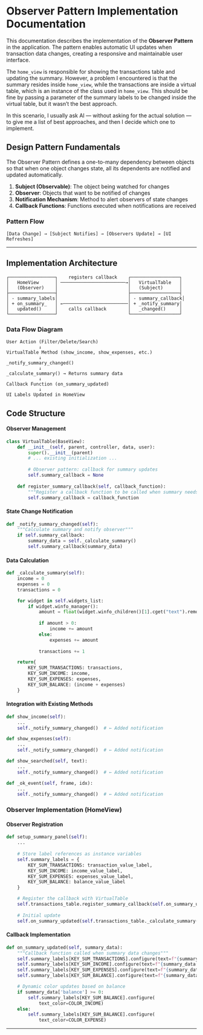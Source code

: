 # Observer Pattern Implementation Documentation

This documentation describes the implementation of the **Observer Pattern** in the application. The pattern enables automatic UI updates when transaction data changes, creating a responsive and maintainable user interface.

The `home_view` is responsible for showing the transactions table and updating the summary. However, a problem I encountered is that the summary resides inside `home_view`, while the transactions are inside a virtual table, which is an instance of the class used in `home_view`.
This should be fine by passing a parameter of the summary labels to be changed inside the virtual table, but it wasn’t the best approach.

In this scenario, I usually ask AI — without asking for the actual solution — to give me a list of best approaches, and then I decide which one to implement.



## Design Pattern Fundamentals


The Observer Pattern defines a one-to-many dependency between objects so that when one object changes state, all its dependents are notified and updated automatically.



1. **Subject (Observable)**: The object being watched for changes
2. **Observer**: Objects that want to be notified of changes
3. **Notification Mechanism**: Method to alert observers of state changes
4. **Callback Functions**: Functions executed when notifications are received

### Pattern Flow

```
[Data Change] → [Subject Notifies] → [Observers Update] → [UI Refreshes]
```

---

## Implementation Architecture



```
┌─────────────────┐    registers callback    ┌──────────────────┐
│   HomeView      │ ────────────────────────→│   VirtualTable   │
│   (Observer)    │                          │   (Subject)      │
├─────────────────┤                          ├──────────────────┤
│ - summary_labels│                          │ - summary_callback│
│ + on_summary_   │ ←────────────────────────│ + _notify_summary│
│   updated()     │    calls callback        │   _changed()     │
└─────────────────┘                          └──────────────────┘
```

### Data Flow Diagram

```
User Action (Filter/Delete/Search)
            ↓
VirtualTable Method (show_income, show_expenses, etc.)
            ↓
_notify_summary_changed()
            ↓
_calculate_summary() → Returns summary data
            ↓
Callback Function (on_summary_updated)
            ↓
UI Labels Updated in HomeView
```


## Code Structure



#### Observer Management
```python
class VirtualTable(BaseView):
    def __init__(self, parent, controller, data, user):
        super().__init__(parent)
        # ... existing initialization ...
        
        # Observer pattern: callback for summary updates
        self.summary_callback = None
        
    def register_summary_callback(self, callback_function):
        """Register a callback function to be called when summary needs updating"""
        self.summary_callback = callback_function
```

#### State Change Notification
```python
def _notify_summary_changed(self):
    """Calculate summary and notify observer"""
    if self.summary_callback:
        summary_data = self._calculate_summary()
        self.summary_callback(summary_data)
```

#### Data Calculation
```python
def _calculate_summary(self):
    income = 0
    expenses = 0
    transactions = 0

    for widget in self.widgets_list:
        if widget.winfo_manager():
            amount = float(widget.winfo_children()[1].cget("text").removesuffix(self.currency_sign))
            
            if amount > 0:
                income += amount
            else:
                expenses += amount
            
            transactions += 1

    return{
        KEY_SUM_TRANSACTIONS: transactions,
        KEY_SUM_INCOME: income,
        KEY_SUM_EXPENSES: expenses,
        KEY_SUM_BALANCE: (income + expenses)
    }
```

#### Integration with Existing Methods
```python
def show_income(self):
    ...
    self._notify_summary_changed()  # ← Added notification

def show_expenses(self):
    ...
    self._notify_summary_changed()  # ← Added notification

def show_searched(self, text):
    ...
    self._notify_summary_changed()  # ← Added notification

def _ok_event(self, frame, idx):
    ...
    self._notify_summary_changed()  # ← Added notification
```

### Observer Implementation (HomeView)

#### Observer Registration
```python
def setup_summary_panel(self):
    ...
    
    # Store label references as instance variables
    self.summary_labels = {
        KEY_SUM_TRANSACTIONS: transaction_value_label,
        KEY_SUM_INCOME: income_value_label,
        KEY_SUM_EXPENSES: expenses_value_label,
        KEY_SUM_BALANCE: balance_value_label
    }

    # Register the callback with VirtualTable
    self.transactions_table.register_summary_callback(self.on_summary_updated)
    
    # Initial update
    self.on_summary_updated(self.transactions_table._calculate_summary())
```

#### Callback Implementation
```python
def on_summary_updated(self, summary_data):
    """Callback function called when summary data changes"""
    self.summary_labels[KEY_SUM_TRANSACTIONS].configure(text=f"{summary_data[KEY_SUM_TRANSACTIONS]}")
    self.summary_labels[KEY_SUM_INCOME].configure(text=f"{summary_data[KEY_SUM_INCOME]:.2f}{self.currency_sign}")
    self.summary_labels[KEY_SUM_EXPENSES].configure(text=f"{summary_data[KEY_SUM_EXPENSES]:.2f}{self.currency_sign}")
    self.summary_labels[KEY_SUM_BALANCE].configure(text=f"{summary_data[KEY_SUM_BALANCE]:.2f}{self.currency_sign}")

    # Dynamic color updates based on balance
    if summary_data['balance'] >= 0:
        self.summary_labels[KEY_SUM_BALANCE].configure(
            text_color=COLOR_INCOME)
    else:
        self.summary_labels[KEY_SUM_BALANCE].configure(
            text_color=COLOR_EXPENSE)

```

-------------
